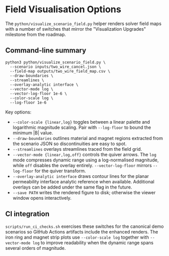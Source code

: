 # Field Visualisation Options

The `python/visualize_scenario_field.py` helper renders solver field maps with a
number of switches that mirror the "Visualization Upgrades" milestone from the
roadmap.

## Command-line summary

```
python3 python/visualize_scenario_field.py \
  --scenario inputs/two_wire_cancel.json \
  --field-map outputs/two_wire_field_map.csv \
  --draw-boundaries \
  --streamlines \
  --overlay-analytic interface \
  --vector-mode log \
  --vector-log-floor 1e-6 \
  --color-scale log \
  --log-floor 1e-6
```

Key options:

- `--color-scale {linear,log}` toggles between a linear palette and logarithmic
  magnitude scaling. Pair with `--log-floor` to bound the minimum |B| value.
- `--draw-boundaries` outlines material and magnet regions extracted from the
  scenario JSON so discontinuities are easy to spot.
- `--streamlines` overlays streamlines traced from the field grid.
- `--vector-mode {linear,log,off}` controls the quiver arrows. The `log` mode
  compresses dynamic range using a log-normalised magnitude, while `off`
  disables the overlay entirely. `--vector-log-floor` mirrors `--log-floor` for
  the quiver transform.
- `--overlay-analytic interface` draws contour lines for the planar permeability
  interface analytic reference when available. Additional overlays can be added
  under the same flag in the future.
- `--save PATH` writes the rendered figure to disk; otherwise the viewer window
  opens interactively.

## CI integration

`scripts/run_ci_checks.sh` exercises these switches for the canonical demo
scenarios so GitHub Actions artifacts include the enhanced renders. The iron ring
and magnet strip plots use `--color-scale log` together with
`--vector-mode log` to improve readability when the dynamic range spans several
orders of magnitude.
